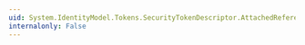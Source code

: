 ```yaml
---
uid: System.IdentityModel.Tokens.SecurityTokenDescriptor.AttachedReference
internalonly: False
---
```


